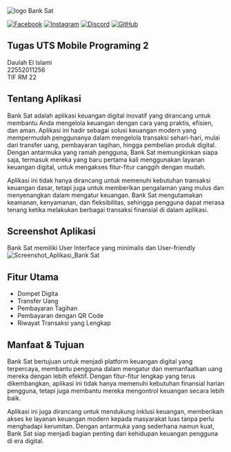 ![logo Bank Sat](https://github.com/user-attachments/assets/6278ce89-0634-49ab-9dcc-a50cace63a59)


[![Facebook](https://img.shields.io/badge/Facebook-follow-blue?logo=facebook)](https://www.facebook.com/daulah.islami.11)
[![Instagram](https://img.shields.io/badge/Instagram-follow-pink?logo=instagram)](https://www.instagram.com/daulah87_)
[![Discord](https://img.shields.io/badge/Discord-join-blueviolet?logo=discord)](https://discord.gg/bHP8tPdn)
[![GitHub](https://img.shields.io/badge/GitHub-follow-black?logo=github)](https://github.com/Daulah-el-islami)

## Tugas UTS Mobile Programing 2

Daulah El Islami<br>22552011256<br>TIF RM 22

## Tentang Aplikasi

Bank Sat adalah aplikasi keuangan digital inovatif yang dirancang untuk membantu Anda mengelola keuangan dengan cara yang praktis, efisien, dan aman. Aplikasi ini hadir sebagai solusi keuangan modern yang mempermudah penggunanya dalam mengelola transaksi sehari-hari, mulai dari transfer uang, pembayaran tagihan, hingga pembelian produk digital. Dengan antarmuka yang ramah pengguna, Bank Sat memungkinkan siapa saja, termasuk mereka yang baru pertama kali menggunakan layanan keuangan digital, untuk mengakses fitur-fitur canggih dengan mudah.

Aplikasi ini tidak hanya dirancang untuk memenuhi kebutuhan transaksi keuangan dasar, tetapi juga untuk memberikan pengalaman yang mulus dan menyenangkan dalam mengatur keuangan. Bank Sat mengutamakan keamanan, kenyamanan, dan fleksibilitas, sehingga pengguna dapat merasa tenang ketika melakukan berbagai transaksi finansial di dalam aplikasi.

## Screenshot Aplikasi

Bank Sat memiliki User Interface yang minimalis dan User-friendly
![Screenshot_Aplikasi_Bank Sat](https://github.com/user-attachments/assets/3e23a8b2-f1ba-4467-bed0-4e9a8a21c319)

## Fitur Utama

* Dompet Digita
* Transfer Uang
* Pembayaran Tagihan
* Pembayaran dengan QR Code
* Riwayat Transaksi yang Lengkap

## Manfaat & Tujuan

Bank Sat bertujuan untuk menjadi platform keuangan digital yang terpercaya, membantu pengguna dalam mengatur dan memanfaatkan uang mereka dengan lebih efektif. Dengan fitur-fitur lengkap yang terus dikembangkan, aplikasi ini tidak hanya memenuhi kebutuhan finansial harian pengguna, tetapi juga membantu mereka mengontrol keuangan secara lebih baik.

Aplikasi ini juga dirancang untuk mendukung inklusi keuangan, memberikan akses ke layanan keuangan modern kepada masyarakat luas tanpa perlu menghadapi kerumitan. Dengan antarmuka yang sederhana namun kuat, Bank Sat siap menjadi bagian penting dari kehidupan keuangan pengguna di era digital.
